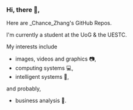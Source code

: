 ### Hi, there 👋, 

Here are \_Chance\_Zhang's GitHub Repos. 

I'm currently a student at the UoG & the UESTC. 

My interests include 
- images, videos and graphics 📷, 
- computing systems 💻, 
- intelligent systems 🤖, 

and probably,

- business analysis 💸.
